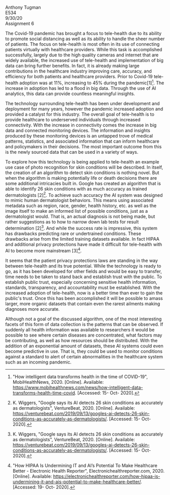 Anthony Tugman  
E534  
9/30/20  
Assignment 6  
  
The Covid-19 pandemic has brought a focus to tele-health due to its ability to promote social distancing as well as its ability to handle the sheer number of patients.  The focus on tele-health is most often in its use of connecting patients virtually with healthcare providers.  While this task is accomplished successfully, largely due to the high quality cameras and internet that are widely available, the increased use of tele-health and implementation of big data can bring further benefits.  In fact, it is already making large contributions in the healthcare industry improving care, accuracy, and efficiency for both patients and healthcare providers.  Prior to Covid-19 tele-health adoption was at 11%, increasing to 45% during the pandemic[1][^first].  The increase in adoption has led to a flood in big data.  Through the use of AI analytics, this data can provide countless meaningful insights.  






  
  The technology surrounding tele-health has been under development and deployment for many years, however the pandemic increased adoption and provided a catalyst for this industry.  The overall goal of tele-health is to provide healthcare to underserved individuals through increased connectivity.  With the increase in connectivity comes the increase in big data and connected monitoring devices.  The information and insights produced by these monitoring devices is an untapped trove of medical patterns, statistics, and associated information that can inform healthcare and policymakers in their decisions.  The most important outcome from this is the newly sourced data that can be used in a variety of ways.  
    
 To explore how this technology is being applied to tele-health an example use case of photo recognition for skin conditions will be described.  In itself, the creation of an algorithm to detect skin conditions is nothing novel.  But when the algorithm is making potentially life or death decisions there are some additional intricacies built in.  Google has created an algorithm that is able to identify 26 skin conditions with as much accuracy as trained dermatologists [2][^second].  To achieve such accuracy the AI system was designed to mimic human dermatologist behaviors.  This means using associated metadata such as region, race, gender, health history, etc. as well as the image itself to make an informed list of possible conditions, just as a dermatologist would.  That is, an actual diagnosis is not being made, but rather suggestions as to how to narrow down lab tests for result determination [2][^second].  And while the success rate is impressive, this system has drawbacks predicting rare or undertrained conditions.  These drawbacks arise from the limited training datasets available.  In fact HIPAA and additional privacy protections have made it difficult for tele-health with AI to become more mainstream [3][^third].  
   
 It seems that the patient privacy protections laws are standing in the way between tele-health and its true potential.  While the technology is ready to go, as it has been developed for other fields and would be easy to transfer, time needs to be taken to stand back and establish trust with the public.  To establish public trust, especially concerning sensitive health information, standards, transparency, and accountability must be established.  With the increased adoption of tele-health, now is a better time than ever to gain the public's trust.  Once this has been accomplished it will be possible to amass larger, more organic datasets that contain even the rarest ailments making diagnoses more accurate.  
     
   Although not a goal of the discussed algorithm, one of the most interesting facets of this form of data collection is the patterns that can be observed.  If suddenly all health information was available to researchers it would be possible to see where certain diseases are concentrated, what factors may be contributing, as well as how resources should be distributed.  With the addition of an exponential amount of datasets, these AI systems could even become predictive in use.  That is, they could be used to monitor conditions against a standard to alert of certain abnormalities in the healthcare system such as an incoming pandemic.    
   
   [^first]:"How intelligent data transforms health in the time of COVID-19", MobiHealthNews, 2020. [Online]. Available: https://www.mobihealthnews.com/news/how-intelligent-data-transforms-health-time-covid. [Accessed: 15- Oct- 2020].  
   
[^second]:  K. Wiggers, "Google says its AI detects 26 skin conditions as accurately as dermatologists", VentureBeat, 2020. [Online]. Available: https://venturebeat.com/2019/09/13/googles-ai-detects-26-skin-conditions-as-accurately-as-dermatologists/. [Accessed: 15- Oct- 2020].  

[^third]:"How HIPAA Is Undermining IT and AI’s Potential To Make Healthcare Better - Electronic Health Reporter", Electronichealthreporter.com, 2020. [Online]. Available: https://electronichealthreporter.com/how-hipaa-is-undermining-it-and-ais-potential-to-make-healthcare-better/. [Accessed: 19- Oct- 2020].
